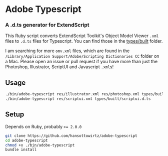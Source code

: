 # Adobe Typescript
### A .d.ts generator for ExtendScript

This Ruby script converts ExtendScript Toolkit's Object Model Viewer `.xml` files to `.d.ts` files
for Typescript. You can find those in the [types/built](types/built) folder.

I am searching for more `omv.xml` files, which are found in the
`/Library/Application Support/Adobe/Scripting Dictionaries CC` folder on a Mac.
Please open an issue or pull request if you have more than just the Photoshop,
Illustrator, ScriptUI and Javascript `.xml`s!

## Usage

```bash
./bin/adobe-typescript res/illustrator.xml res/photoshop.xml types/built/
./bin/adobe-typescript res/scriptui.xml types/built/scriptui.d.ts
```

## Setup

Depends on Ruby, probably `>= 2.0.0`

```bash
git clone https://github.com/hansottowirtz/adobe-typescript
cd adobe-typescript
chmod +x ./bin/adobe-typescript
bundle install
```
